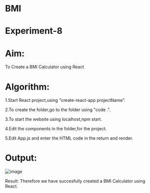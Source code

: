 # BMI
# Experiment-8
# Aim:
To Create a BMI Calculator using React

# Algorithm:
1.Start React project,using "create-react-app projectName".

2.To create the folder,go to the folder using "code .".

3.To start the website using localhost,npm start.

4.Edit the components in the folder,for the project.

5.Edit App.js and enter the HTML code in the return and render.

# Output:
![image](https://github.com/SOMEASVAR/bmi/assets/93434149/f0115ae5-9ec7-4a02-81cf-cf1c0d87e528)


Result:
Therefore we have succesfully created a BMI Calculator using React.
